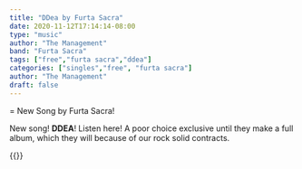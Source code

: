 ```yaml
---
title: "DDea by Furta Sacra"
date: 2020-11-12T17:14:14-08:00
type: "music"
author: "The Management"
band: "Furta Sacra"
tags: ["free","furta sacra","ddea"]
categories: ["singles","free", "furta sacra"]
author: "The Management"
draft: false
---
```

= New Song by Furta Sacra!

New song! **DDEA**! Listen here! A poor choice exclusive until they make a full album,
which they will because of our rock solid contracts.

{{<music-download2
  mp3src="/downloads/furta-sacra/ddea.mp3"
  flacsrc="/downloads/furta-sacra/ddea.flac"
  aifsrc="/downloads/furta-sacra/ddea.aif"
  wavsrc="/downloads/furta-sacra/ddea.wav"
  title="DDEA">}}
